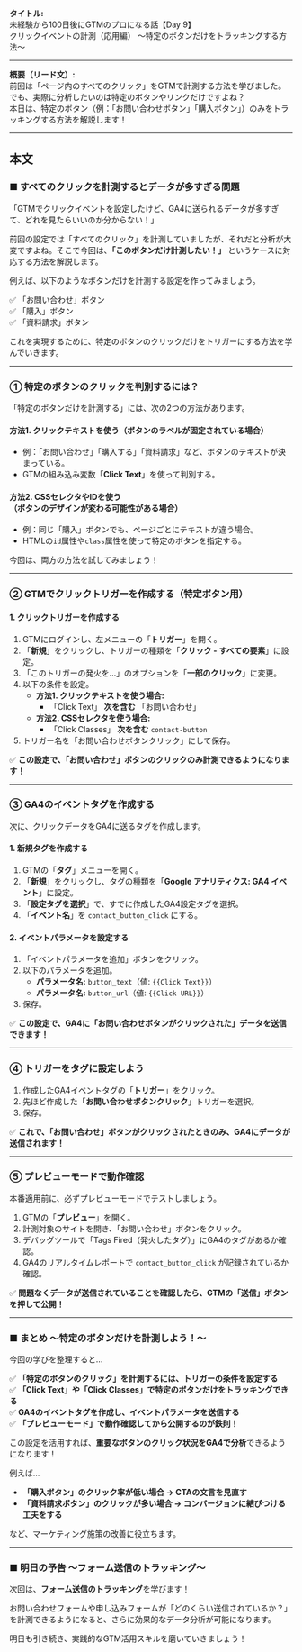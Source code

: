 **タイトル:**  
未経験から100日後にGTMのプロになる話【Day 9】  
クリックイベントの計測（応用編） 〜特定のボタンだけをトラッキングする方法〜

---

**概要（リード文）:**  
前回は「ページ内のすべてのクリック」をGTMで計測する方法を学びました。でも、実際に分析したいのは特定のボタンやリンクだけですよね？  
本日は、特定のボタン（例：「お問い合わせボタン」「購入ボタン」）のみをトラッキングする方法を解説します！

---

## **本文**

### ■ すべてのクリックを計測するとデータが多すぎる問題

「GTMでクリックイベントを設定したけど、GA4に送られるデータが多すぎて、どれを見たらいいのか分からない！」

前回の設定では「すべてのクリック」を計測していましたが、それだと分析が大変ですよね。そこで今回は、**「このボタンだけ計測したい！」** というケースに対応する方法を解説します。

例えば、以下のようなボタンだけを計測する設定を作ってみましょう。

✅ 「お問い合わせ」ボタン  
✅ 「購入」ボタン  
✅ 「資料請求」ボタン  

これを実現するために、特定のボタンのクリックだけをトリガーにする方法を学んでいきます。

---

### **① 特定のボタンのクリックを判別するには？**

「特定のボタンだけを計測する」には、次の2つの方法があります。

#### **方法1. クリックテキストを使う**（ボタンのラベルが固定されている場合）
- 例：「お問い合わせ」「購入する」「資料請求」など、ボタンのテキストが決まっている。
- GTMの組み込み変数「**Click Text**」を使って判別する。

#### **方法2. CSSセレクタやIDを使う**（ボタンのデザインが変わる可能性がある場合）
- 例：同じ「購入」ボタンでも、ページごとにテキストが違う場合。
- HTMLの`id`属性や`class`属性を使って特定のボタンを指定する。

今回は、両方の方法を試してみましょう！

---

### **② GTMでクリックトリガーを作成する（特定ボタン用）**

#### **1. クリックトリガーを作成する**

1. GTMにログインし、左メニューの「**トリガー**」を開く。
2. 「**新規**」をクリックし、トリガーの種類を「**クリック - すべての要素**」に設定。
3. 「このトリガーの発火を…」のオプションを「**一部のクリック**」に変更。
4. 以下の条件を設定。
   - **方法1. クリックテキストを使う場合:**  
     - 「Click Text」 **次を含む** 「お問い合わせ」
   - **方法2. CSSセレクタを使う場合:**  
     - 「Click Classes」 **次を含む** `contact-button`
5. トリガー名を「お問い合わせボタンクリック」にして保存。

✅ **この設定で、「お問い合わせ」ボタンのクリックのみ計測できるようになります！**

---

### **③ GA4のイベントタグを作成する**

次に、クリックデータをGA4に送るタグを作成します。

#### **1. 新規タグを作成する**

1. GTMの「**タグ**」メニューを開く。
2. 「**新規**」をクリックし、タグの種類を「**Google アナリティクス: GA4 イベント**」に設定。
3. 「**設定タグを選択**」で、すでに作成したGA4設定タグを選択。
4. 「**イベント名**」を `contact_button_click` にする。

#### **2. イベントパラメータを設定する**

1. 「イベントパラメータを追加」ボタンをクリック。
2. 以下のパラメータを追加。
   - **パラメータ名:** `button_text`（値: `{{Click Text}}`）
   - **パラメータ名:** `button_url`（値: `{{Click URL}}`）
3. 保存。

✅ **この設定で、GA4に「お問い合わせボタンがクリックされた」データを送信できます！**

---

### **④ トリガーをタグに設定しよう**

1. 作成したGA4イベントタグの「**トリガー**」をクリック。
2. 先ほど作成した「**お問い合わせボタンクリック**」トリガーを選択。
3. 保存。

✅ **これで、「お問い合わせ」ボタンがクリックされたときのみ、GA4にデータが送信されます！**

---

### **⑤ プレビューモードで動作確認**

本番適用前に、必ずプレビューモードでテストしましょう。

1. GTMの「**プレビュー**」を開く。
2. 計測対象のサイトを開き、「お問い合わせ」ボタンをクリック。
3. デバッグツールで「Tags Fired（発火したタグ）」にGA4のタグがあるか確認。
4. GA4のリアルタイムレポートで `contact_button_click` が記録されているか確認。

✅ **問題なくデータが送信されていることを確認したら、GTMの「送信」ボタンを押して公開！**

---

### **■ まとめ 〜特定のボタンだけを計測しよう！〜**

今回の学びを整理すると…

✅ **「特定のボタンのクリック」を計測するには、トリガーの条件を設定する**  
✅ **「Click Text」や「Click Classes」で特定のボタンだけをトラッキングできる**  
✅ **GA4のイベントタグを作成し、イベントパラメータを送信する**  
✅ **「プレビューモード」で動作確認してから公開するのが鉄則！**  

この設定を活用すれば、**重要なボタンのクリック状況をGA4で分析**できるようになります！

例えば…
- **「購入ボタン」のクリック率が低い場合 → CTAの文言を見直す**
- **「資料請求ボタン」のクリックが多い場合 → コンバージョンに結びつける工夫をする**

など、マーケティング施策の改善に役立ちます。

---

### **■ 明日の予告 〜フォーム送信のトラッキング〜**

次回は、**フォーム送信のトラッキング**を学びます！

お問い合わせフォームや申し込みフォームが「どのくらい送信されているか？」を計測できるようになると、さらに効果的なデータ分析が可能になります。

明日も引き続き、実践的なGTM活用スキルを磨いていきましょう！

